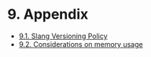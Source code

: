 # 9. Appendix

- [9.1. Slang Versioning Policy](./01-slang-versioning-policy/index.md)
- [9.2. Considerations on memory usage](./02-slang-memory-management/index.md)
